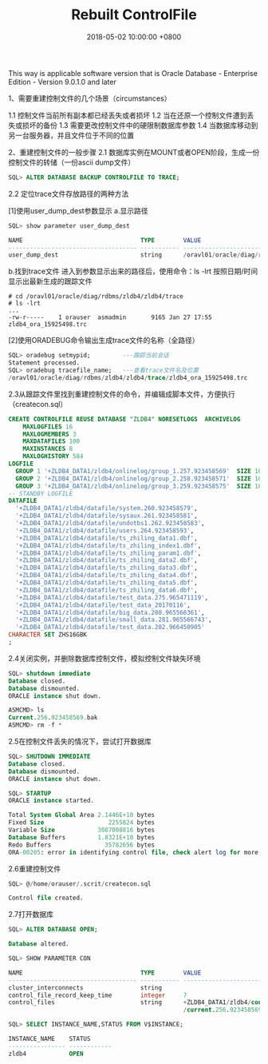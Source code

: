 ﻿---
layout:     post
title:      Rebuilt ControlFile
date: 2018-05-02 10:00:00 +0800
keywords:
categories:
tags:
    - note
    - reading
---
This way is applicable software version that is Oracle Database - Enterprise Edition - Version 9.0.1.0 and later

1、需要重建控制文件的几个场景（circumstances）

1.1 控制文件当前所有副本都已经丢失或者损坏
1.2 当在还原一个控制文件遭到丢失或损坏的备份
1.3 需要更改控制文件中的硬限制数据库参数
1.4 当数据库移动到另一台服务器，并且文件位于不同的位置

2、重建控制文件的一般步骤
2.1 数据库实例在MOUNT或者OPEN阶段，生成一份控制文件的转储（一份ascii dump文件）

```sql
SQL> ALTER DATABASE BACKUP CONTROLFILE TO TRACE;
```

2.2 定位trace文件存放路径的两种方法

[1]使用user_dump_dest参数显示
a.显示路径

```sql
SQL> show parameter user_dump_dest 

NAME                                 TYPE        VALUE
------------------------------------ ----------- ------------------------------
user_dump_dest                       string      /oravl01/oracle/diag/rdbms/zldb4/zldb4/trace
```

b.找到trace文件
进入到参数显示出来的路径后，使用命令：ls -lrt 按照日期/时间显示出最新生成的跟踪文件

```shell
# cd /oravl01/oracle/diag/rdbms/zldb4/zldb4/trace
# ls -lrt
...
-rw-r-----    1 orauser  asmadmin       9165 Jan 27 17:55 zldb4_ora_15925498.trc
```



[2]使用ORADEBUG命令输出生成trace文件的名称（全路径）                                             
```sql
SQL> oradebug setmypid;         ---跟踪当前会话
Statement processed.
SQL> oradebug tracefile_name;   ---查看trace文件名及位置
/oravl01/oracle/diag/rdbms/zldb4/zldb4/trace/zldb4_ora_15925498.trc
```


2.3从跟踪文件里找到重建控制文件的命令，并编辑成脚本文件，方便执行（createcon.sql）

```sql
CREATE CONTROLFILE REUSE DATABASE "ZLDB4" NORESETLOGS  ARCHIVELOG
    MAXLOGFILES 16
    MAXLOGMEMBERS 3
    MAXDATAFILES 100
    MAXINSTANCES 8
    MAXLOGHISTORY 584
LOGFILE
  GROUP 1 '+ZLDB4_DATA1/zldb4/onlinelog/group_1.257.923458569'  SIZE 1024M BLOCKSIZE 512,
  GROUP 2 '+ZLDB4_DATA1/zldb4/onlinelog/group_2.258.923458571'  SIZE 1024M BLOCKSIZE 512,
  GROUP 3 '+ZLDB4_DATA1/zldb4/onlinelog/group_3.259.923458575'  SIZE 1024M BLOCKSIZE 512
-- STANDBY LOGFILE
DATAFILE
  '+ZLDB4_DATA1/zldb4/datafile/system.260.923458579',
  '+ZLDB4_DATA1/zldb4/datafile/sysaux.261.923458581',
  '+ZLDB4_DATA1/zldb4/datafile/undotbs1.262.923458583',
  '+ZLDB4_DATA1/zldb4/datafile/users.264.923458593',
  '+ZLDB4_DATA1/zldb4/datafile/ts_zhiling_data1.dbf',
  '+ZLDB4_DATA1/zldb4/datafile/ts_zhiling_index1.dbf',
  '+ZLDB4_DATA1/zldb4/datafile/ts_zhiling_param1.dbf',
  '+ZLDB4_DATA1/zldb4/datafile/ts_zhiling_data2.dbf',
  '+ZLDB4_DATA1/zldb4/datafile/ts_zhiling_data3.dbf',
  '+ZLDB4_DATA1/zldb4/datafile/ts_zhiling_data4.dbf',
  '+ZLDB4_DATA1/zldb4/datafile/ts_zhiling_data5.dbf',
  '+ZLDB4_DATA1/zldb4/datafile/ts_zhiling_data6.dbf',
  '+ZLDB4_DATA1/zldb4/datafile/test_data.275.965471119',
  '+ZLDB4_DATA1/zldb4/datafile/test_data_20170116',
  '+ZLDB4_DATA1/zldb4/datafile/big_data.280.965566361',
  '+ZLDB4_DATA1/zldb4/datafile/small_data.281.965566743',
  '+ZLDB4_DATA1/zldb4/datafile/test_data.282.966450905'
CHARACTER SET ZHS16GBK
;
```

2.4关闭实例，并删除数据库控制文件，模拟控制文件缺失环境

```sql
SQL> shutdown immediate
Database closed.
Database dismounted.
ORACLE instance shut down.

ASMCMD> ls
Current.256.923458569.bak
ASMCMD> rm -f *
```

2.5在控制文件丢失的情况下，尝试打开数据库

```sql
SQL> SHUTDOWN IMMEDIATE
Database closed.
Database dismounted.
ORACLE instance shut down.

SQL> STARTUP
ORACLE instance started.

Total System Global Area 2.1446E+10 bytes
Fixed Size                  2255824 bytes
Variable Size            3087008816 bytes
Database Buffers         1.8321E+10 bytes
Redo Buffers               35782656 bytes
ORA-00205: error in identifying control file, check alert log for more info
```


2.6重建控制文件

```sql
SQL> @/home/orauser/.scrit/createcon.sql

Control file created.
```

2.7打开数据库
```sql
SQL> ALTER DATABASE OPEN;

Database altered.

SQL> SHOW PARAMETER CON

NAME                                 TYPE        VALUE
------------------------------------ ----------- ------------------------------
cluster_interconnects                string
control_file_record_keep_time        integer     7
control_files                        string      +ZLDB4_DATA1/zldb4/controlfile
                                                 /current.256.923458569.bak

SQL> SELECT INSTANCE_NAME,STATUS FROM V$INSTANCE;

INSTANCE_NAME    STATUS
---------------- ------------
zldb4            OPEN
```